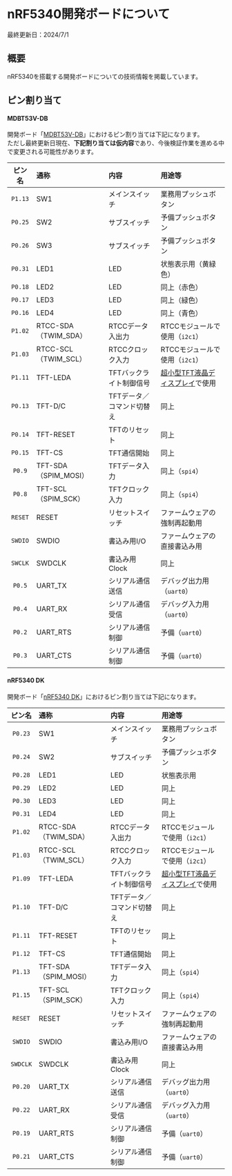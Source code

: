 # nRF5340開発ボードについて

最終更新日：2024/7/1

## 概要

nRF5340を搭載する開発ボードについての技術情報を掲載しています。

## ピン割り当て

#### MDBT53V-DB

開発ボード「[MDBT53V-DB](https://www.raytac.com/product/ins.php?index_id=140)」におけるピン割り当ては下記になります。<br>
ただし最終更新日現在、<b>下記割り当ては仮内容</b>であり、今後検証作業を進める中で変更される可能性があります。

|ピン名|通称|内容|用途等|
|:--:|:-|:-|:-|
|`P1.13`|SW1|メインスイッチ|業務用プッシュボタン|
|`P0.25`|SW2|サブスイッチ|予備プッシュボタン|
|`P0.26`|SW3|サブスイッチ|予備プッシュボタン|
|`P0.31`|LED1|LED|状態表示用（黄緑色）|
|`P0.18`|LED2|LED|同上（赤色）|
|`P0.17`|LED3|LED|同上（緑色）|
|`P0.16`|LED4|LED|同上（青色）|
|`P1.02`|RTCC-SDA（TWIM_SDA）|RTCCデータ入出力|RTCCモジュールで使用（`i2c1`）|
|`P1.03`|RTCC-SCL（TWIM_SCL）|RTCCクロック入力|RTCCモジュールで使用（`i2c1`）|
|`P1.11`|TFT-LEDA|TFTバックライト制御信号|[超小型TFT液晶ディスプレイ]()で使用|
|`P0.13`|TFT-D/C|TFTデータ／コマンド切替え|同上|
|`P0.14`|TFT-RESET|TFTのリセット|同上|
|`P0.15`|TFT-CS|TFT通信開始|同上|
|`P0.9`|TFT-SDA（SPIM_MOSI）|TFTデータ入力|同上（`spi4`）|
|`P0.8`|TFT-SCL（SPIM_SCK）|TFTクロック入力|同上（`spi4`）|
|`RESET`|RESET|リセットスイッチ|ファームウェアの強制再起動用|
|`SWDIO`|SWDIO|書込み用I/O|ファームウェアの直接書込み用|
|`SWCLK`|SWDCLK|書込み用Clock|同上|
|`P0.5`|UART_TX|シリアル通信送信|デバッグ出力用（`uart0`）|
|`P0.4`|UART_RX|シリアル通信受信|デバッグ入力用（`uart0`）|
|`P0.2`|UART_RTS|シリアル通信制御|予備（`uart0`）|
|`P0.3`|UART_CTS|シリアル通信制御|予備（`uart0`）|

#### nRF5340 DK

開発ボード「[nRF5340 DK](https://www.nordicsemi.com/Products/Development-hardware/nrf5340-dk)」におけるピン割り当ては下記になります。

|ピン名|通称|内容|用途等|
|:--:|:-|:-|:-|
|`P0.23`|SW1|メインスイッチ|業務用プッシュボタン|
|`P0.24`|SW2|サブスイッチ|予備プッシュボタン|
|`P0.28`|LED1|LED|状態表示用|
|`P0.29`|LED2|LED|同上|
|`P0.30`|LED3|LED|同上|
|`P0.31`|LED4|LED|同上|
|`P1.02`|RTCC-SDA（TWIM_SDA）|RTCCデータ入出力|RTCCモジュールで使用（`i2c1`）|
|`P1.03`|RTCC-SCL（TWIM_SCL）|RTCCクロック入力|RTCCモジュールで使用（`i2c1`）|
|`P1.09`|TFT-LEDA|TFTバックライト制御信号|[超小型TFT液晶ディスプレイ]()で使用|
|`P1.10`|TFT-D/C|TFTデータ／コマンド切替え|同上|
|`P1.11`|TFT-RESET|TFTのリセット|同上|
|`P1.12`|TFT-CS|TFT通信開始|同上|
|`P1.13`|TFT-SDA（SPIM_MOSI）|TFTデータ入力|同上（`spi4`）|
|`P1.15`|TFT-SCL（SPIM_SCK）|TFTクロック入力|同上（`spi4`）|
|`RESET`|RESET|リセットスイッチ|ファームウェアの強制再起動用|
|`SWDIO`|SWDIO|書込み用I/O|ファームウェアの直接書込み用|
|`SWDCLK`|SWDCLK|書込み用Clock|同上|
|`P0.20`|UART_TX|シリアル通信送信|デバッグ出力用（`uart0`）|
|`P0.22`|UART_RX|シリアル通信受信|デバッグ入力用（`uart0`）|
|`P0.19`|UART_RTS|シリアル通信制御|予備（`uart0`）|
|`P0.21`|UART_CTS|シリアル通信制御|予備（`uart0`）|
